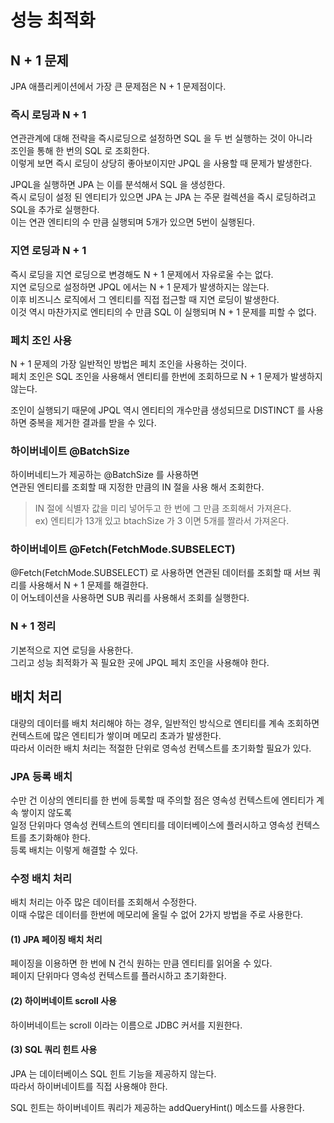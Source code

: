# 성능 최적화
## N + 1 문제
JPA 애플리케이션에서 가장 큰 문제점은 N + 1 문제점이다.   

### 즉시 로딩과 N + 1
연관관계에 대해 전략을 즉시로딩으로 설정하면 SQL 을 두 번 실행하는 것이 아니라    
조인을 통해 한 번의 SQL 로 조회한다.   
이렇게 보면 즉시 로딩이 상당히 좋아보이지만 JPQL 을 사용할 때 문제가 발생한다.   

JPQL을 실행하면 JPA 는 이를 분석해서 SQL 을 생성한다.   
즉시 로딩이 설정 된 엔티티가 있으면 JPA 는 JPA 는 주문 컬렉션을 즉시 로딩하려고 SQL을 추가로 실행한다.   
이는 연관 엔티티의 수 만큼 실행되며 5개가 있으면 5번이 실행된다.   

### 지연 로딩과 N + 1
즉시 로딩을 지연 로딩으로 변경해도 N + 1 문제에서 자유로울 수는 없다.   
지연 로딩으로 설정하면 JPQL 에서는 N + 1 문제가 발생하지는 않는다.   
이후 비즈니스 로직에서 그 엔티티를 직접 접근할 때 지연 로딩이 발생한다.  
이것 역시 마찬가지로 엔티티의 수 만큼 SQL 이 실행되며 N + 1 문제를 피할 수 없다.   

### 페치 조인 사용
N + 1 문제의 가장 일반적인 방법은 페치 조인을 사용하는 것이다.   
페치 조인은 SQL 조인을 사용해서 엔티티를 한번에 조회하므로 N + 1 문제가 발생하지 않는다.   

조인이 실행되기 때문에 JPQL 역시 엔티티의 개수만큼 생성되므로 DISTINCT 를 사용하면 중복을 제거한 결과를 받을 수 있다.   

### 하이버네이트 @BatchSize
하이버네티느가 제공하는 @BatchSize 를 사용하면    
연관된 엔티티를 조회할 때 지정한 만큼의 IN 절을 사용 해서 조회한다.   

> IN 절에 식별자 값을 미리 넣어두고 한 번에 그 만큼 조회해서 가져욘다.     
> ex) 엔티티가 13개 있고 btachSize 가 3 이면 5개를 짤라서 가져온다.   

### 하이버네이트 @Fetch(FetchMode.SUBSELECT)

@Fetch(FetchMode.SUBSELECT) 로 사용하면 연관된 데이터를 조회할 때 서브 쿼리를 사용해서 N + 1 문제를 해결한다.       
이 어노테이션을 사용하면 SUB 쿼리를 사용해서 조회를 실행한다.

### N + 1 정리
기본적으로 지연 로딩을 사용한다.   
그리고 성능 최적화가 꼭 필요한 곳에 JPQL 페치 조인을 사용해야 한다.  


## 배치 처리
대량의 데이터를 배치 처리해야 하는 경우, 일반적인 방식으로 엔티티를 계속 조회하면 컨텍스트에 많은 엔티티가 쌓이며 메모리 초과가 발생한다.   
따라서 이러한 배치 처리는 적절한 단위로 영속성 컨텍스트를 초기화할 필요가 있다.   

### JPA 등록 배치
수만 건 이상의 엔티티를 한 번에 등록할 때 주의할 점은 영속성 컨텍스트에 엔티티가 계속 쌓이지 않도록   
일정 단위마다 영속성 컨텍스트의 엔티티를 데이터베이스에 플러시하고 영속성 컨텍스트를 초기화해야 한다.   
등록 배치는 이렇게 해결할 수 있다.

### 수정 배치 처리
배치 처리는 아주 많은 데이터를 조회해서 수정한다.   
이때 수많은 데이터를 한번에 메모리에 올릴 수 없어 2가지 방법을 주로 사용한다.

#### (1) JPA 페이징 배치 처리
페이징을 이용하면 한 번에 N 건식 원하는 만큼 엔티티를 읽어올 수 있다.   
페이지 단위마다 영속성 컨텍스트를 플러시하고 초기화한다.   

#### (2) 하이버네이트 scroll 사용
하이버네이트는 scroll 이라는 이름으로 JDBC 커서를 지원한다.   

#### (3) SQL 쿼리 힌트 사용
JPA 는 데이터베이스 SQL 힌트 기능을 제공하지 않는다.   
따라서 하이버네이트를 직접 사용해야 한다.   

SQL 힌트는 하이버네이트 쿼리가 제공하는 addQueryHint() 메소드를 사용한다.   

